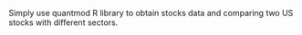 Simply use quantmod R library to obtain stocks data and comparing two US stocks with different sectors.

